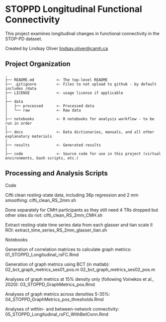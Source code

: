 STOPPD Longitudinal Functional Connectivity
===============================================

This project examines longitudinal changes in functional connectivity in the STOP-PD dataset.

Created by Lindsay Oliver lindsay.oliver@camh.ca



Project Organization
-----------------------------------

    .
    ├── README.md          <- The top-level README
    ├── .gitignore         <- Files to not upload to github - by default includes /data
    ├── LICENSE            <- usage license if applicable
    |
    ├── data
    │   ├── processed      <- Processed data
    │   └── raw            <- Raw data
    │
    ├── notebooks          <- R notebooks for analysis workflow - to be run in order
    │
    ├── docs               <- Data dictionaries, manuals, and all other explanatory materials
    │
    ├── results            <- Generated results
    │
    ├── code               <- Source code for use in this project (virtual environments, bash scripts, etc.)
    
    

Processing and Analysis Scripts
-----------------------------------

Code

Cifti clean resting-state data, including 36p regression and 2 mm smoothing: cifti_clean_RS_2mm.sh

Done separately for CMH participants as they still need 4 TRs dropped but other sites do not: cifti_clean_RS_2mm_CMH.sh

Extract resting-state time series data from each glasser and tian scale II ROI: extract_time_series_RS_2mm_glasser_tian.sh
  
  
Notebooks

Generation of correlation matrices to calculate graph metrics: 01_STOPPD_Longitudinal_rsFC.Rmd

Generation of graph metrics using BCT (in matlab):
02_bct_graph_metrics_ses01_pos.m
02_bct_graph_metrics_ses02_pos.m

Analyses of graph metrics at 15% density only (following Voinekos et al., 2020): 03_STOPPD_GraphMetrics_pos.Rmd

Analyses of graph metrics across densities 5-35%: 04_STOPPD_GraphMetrics_pos_thresholds.Rmd

Analyses of within- and between-network connectivity: 05_STOPPD_Longitudinal_rsFC_WithBetConn.Rmd

